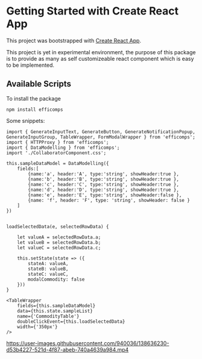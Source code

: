 # Getting Started with Create React App

This project was bootstrapped with [Create React App](https://github.com/facebook/create-react-app).

This project is yet in experimental environment, the purpose of this package is to provide as many as self customizeable react component which is easy to be implemented.

## Available Scripts


To install the package 

    npm install efficomps

Some snippets:

    import { GenerateInputText, GenerateButton, GenerateNotificationPopup, GenerateInputGroup, TableWrapper, FormModalWrapper } from 'efficomps';
    import { HTTPProxy } from 'efficomps';
    import { DataModelling } from 'efficomps';
    import './CollaboratorComponent.css';

    this.sampleDataModel = DataModelling({
        fields:[
            {name:'a', header:'A', type:'string', showHeader:true },
            {name:'b', header:'B', type:'string', showHeader:true },
            {name:'c', header:'C', type:'string', showHeader:true },
            {name:'d', header:'D', type:'string', showHeader:true },
            {name:'e', header:'E', type:'string', showHeader:false },
            {name: 'f', header: 'F', type: 'string', showHeader: false }
        ]
    })


    loadSelectedData(e, selectedRowData) {

        let valueA = selectedRowData.a;
        let valueB = selectedRowData.b;
        let valueC = selectedRowData.c;

        this.setState(state => ({
            stateA: valueA,
            stateB: valueB,
            stateC: valueC,
            modalCommodity: false
        }))
    }

    <TableWrapper
        fields={this.sampleDataModel}
        data={this.state.sampleList}
        name={'CommodityTable'}
        doubleClickEvent={this.loadSelectedData}
        width={'350px'}
    />



https://user-images.githubusercontent.com/940036/138636230-d53b4227-521d-4f87-abeb-740a4639a984.mp4